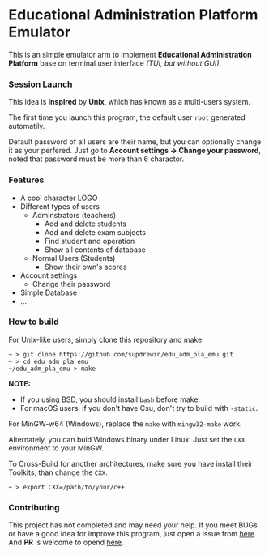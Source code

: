 # Educational Administration Platform Emulator

This is an simple emulator arm to implement
**Educational Administration Platform**
base on terminal user interface
_(TUI, but without GUI)_.

### Session Launch

This idea is **inspired** by **Unix**,
which has known as a multi-users system.

The first time you launch this program,
the default user `root` generated automatily.

Default password of all users are their name,
but you can optionally change it as your perfered.
Just go to **Account settings -> Change your password**,
noted that password must be more than 6 charactor.

### Features

- A cool character LOGO
- Different types of users
	- Adminstrators (teachers)
		- Add and delete students
		- Add and delete exam subjects
		- Find student and operation
		- Show all contents of database
	- Normal Users (Students)
		- Show their own's scores
- Account settings
	- Change their password
- Simple Database
- ...

### How to build

For Unix-like users,
simply clone this repository and make:

``` shell
~ > git clone https://github.com/supdrewin/edu_adm_pla_emu.git
~ > cd edu_adm_pla_emu
~/edu_adm_pla_emu > make
```

**NOTE:**
- If you using BSD,
  you should install `bash` before make.
- For macOS users,
  if you don't have Csu,
  don't try to build with `-static`.

For MinGW-w64 (Windows),
replace the `make` with `mingw32-make` work.

Alternately,
you can buid Windows binary under Linux.
Just set the `CXX` environment to your MinGW.

To Cross-Build for another architectures,
make sure you have install their Toolkits,
than change the `CXX`.

``` shell
~ > export CXX=/path/to/your/c++
```

### Contributing

This project has not completed and may need your help.
If you meet BUGs or have a good idea for improve this program,
just open a issue from
[here](https://github.com/supdrewin/edu_adm_pla_emu/issues).
And **PR** is welcome to opend
[here](https://github.com/supdrewin/edu_adm_pla_emu/pulls).
